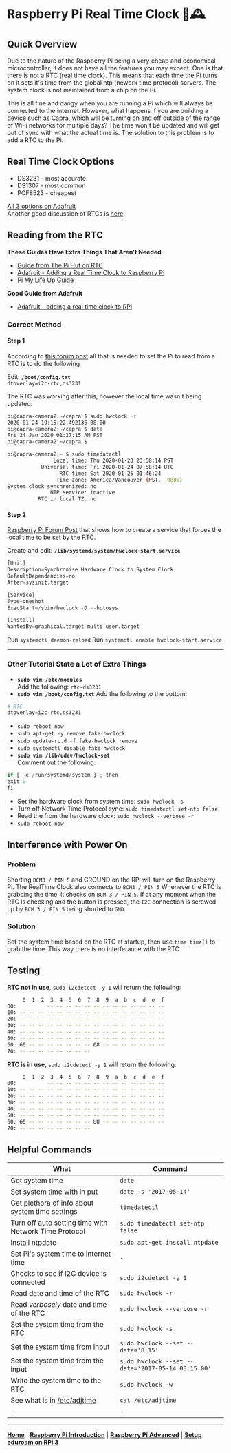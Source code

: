 # Raspberry Pi Real Time Clock 🥧🕰

## Quick Overview
Due to the nature of the Raspberry Pi being a very cheap and economical microcontroller, it does not have all the features you may expect. One is that there is not a RTC (real time clock). This means that each time the Pi turns on it sets it's time from the global ntp (nework time protocol) servers. The system clock is not maintained from a chip on the Pi.

This is all fine and dangy when you are running a Pi which will always be connected to the internet. However, what happens if you are building a device such as Capra, which will be turning on and off outside of the range of WiFi networks for multiple days? The time won't be updated and will get out of sync with what the actual time is. The solution to this problem is to add a RTC to the Pi.

## Real Time Clock Options

* DS3231 - most accurate 
* DS1307 - most common
* PCF8523 - cheapest

[All 3 options on Adafruit](https://learn.adafruit.com/adding-a-real-time-clock-to-raspberry-pi/wiring-the-rtc)<br>
Another good discussion of RTCs is [here](https://makezine.com/2019/01/18/getting-started-with-real-time-clocks/).


## Reading from the RTC

**These Guides Have Extra Things That Aren't Needed**

* [Guide from The Pi Hut on RTC](https://thepihut.com/blogs/raspberry-pi-tutorials/17209332-adding-a-real-time-clock-to-your-raspberry-pi)
* [Adafruit - Adding a Real Time Clock to Raspberry Pi](https://learn.adafruit.com/adding-a-real-time-clock-to-raspberry-pi)
* [Pi My Life Up Guide](https://pimylifeup.com/raspberry-pi-rtc/)

**Good Guide from Adafruit**

* [Adafruit - adding a real time clock to RPi](https://learn.adafruit.com/adding-a-real-time-clock-to-raspberry-pi/set-rtc-time)

### Correct Method
#### Step 1
According to [this forum post](https://www.raspberrypi.org/forums/viewtopic.php?t=200891) all that is needed to set the Pi to read from a RTC is to do the following

Edit: **`/boot/config.txt`** <br>
`dtoverlay=i2c-rtc,ds3231`

The RTC was working after this, however the local time wasn't being updated:

```bash
pi@capra-camera2:~/capra $ sudo hwclock -r
2020-01-24 19:15:22.492136-08:00
pi@capra-camera2:~/capra $ date
Fri 24 Jan 2020 01:27:15 AM PST
pi@capra-camera2:~/capra $ 
```

```bash
pi@capra-camera2:~ $ sudo timedatectl
               Local time: Thu 2020-01-23 23:58:14 PST
           Universal time: Fri 2020-01-24 07:58:14 UTC
                 RTC time: Sat 2020-01-25 01:46:24
                Time zone: America/Vancouver (PST, -0800)
System clock synchronized: no
              NTP service: inactive
          RTC in local TZ: no
```

#### Step 2
[Raspberry Pi Forum Post](https://www.raspberrypi.org/forums/viewtopic.php?f=44&t=16218&start=100) that shows how to create a service that forces the local time to be set by the RTC.

Create and edit: **`/lib/systemd/system/hwclock-start.service`**

```python
[Unit]
Description=Synchronise Hardware Clock to System Clock
DefaultDependencies=no
After=sysinit.target

[Service]
Type=oneshot
ExecStart=/sbin/hwclock -D --hctosys

[Install]
WantedBy=graphical.target multi-user.target
```

Run `systemctl daemon-reload`
Run `systemctl enable hwclock-start.service`

---

### Other Tutorial State a Lot of Extra Things
* **`sudo vim /etc/modules`** <br>
Add the following: `rtc-ds3231`
* **`sudo vim /boot/config.txt`** Add the following to the bottom: 

```python
# RTC
dtoverlay=i2c-rtc,ds3231
```

* `sudo reboot now`
* `sudo apt-get -y remove fake-hwclock`
* `sudo update-rc.d -f fake-hwclock remove`
* `sudo systemctl disable fake-hwclock`
* **`sudo vim /lib/udev/hwclock-set`** <br>
Comment out the following:

```python
if [ -e /run/systemd/system ] ; then
exit 0
fi
```
* Set the hardware clock from system time: `sudo hwclock -s`
* Turn off Network Time Protocol sync: `sudo timedatectl set-ntp false`
* Read the from the hardware clock: `sudo hwclock --verbose -r`
* `sudo reboot now`

## Interference with Power On 

### Problem
Shorting `BCM3 / PIN 5` and GROUND on the RPi will turn on the Raspberry Pi. The RealTime Clock also connects to `BCM3 / PIN 5`
Whenever the RTC is grabbing the time, it checks on `BCM 3 / PIN 5`. If at any moment when the RTC is checking and the button is pressed, the `I2C` connection is screwed up by `BCM 3 / PIN 5` being shorted to `GND`.

### Solution
Set the system time based on the RTC at startup, then use `time.time()` to grab the time. This way there is no interferance with the RTC.

## Testing
**RTC not in use**, `sudo i2cdetect -y 1` will return the following:

```bash
     0  1  2  3  4  5  6  7  8  9  a  b  c  d  e  f
00:          -- -- -- -- -- -- -- -- -- -- -- -- -- 
10: -- -- -- -- -- -- -- -- -- -- -- -- -- -- -- -- 
20: -- -- -- -- -- -- -- -- -- -- -- -- -- -- -- -- 
30: -- -- -- -- -- -- -- -- -- -- -- -- -- -- -- -- 
40: -- -- -- -- -- -- -- -- -- -- -- -- -- -- -- -- 
50: -- -- -- -- -- -- -- -- -- -- -- -- -- -- -- -- 
60: 60 -- -- -- -- -- -- -- 68 -- -- -- -- -- -- -- 
70: -- -- -- -- -- -- -- -- 
```

**RTC is in use**, `sudo i2cdetect -y 1` will return the following:

```bash
     0  1  2  3  4  5  6  7  8  9  a  b  c  d  e  f
00:          -- -- -- -- -- -- -- -- -- -- -- -- -- 
10: -- -- -- -- -- -- -- -- -- -- -- -- -- -- -- -- 
20: -- -- -- -- -- -- -- -- -- -- -- -- -- -- -- -- 
30: -- -- -- -- -- -- -- -- -- -- -- -- -- -- -- -- 
40: -- -- -- -- -- -- -- -- -- -- -- -- -- -- -- -- 
50: -- -- -- -- -- -- -- -- -- -- -- -- -- -- -- -- 
60: 60 -- -- -- -- -- -- -- UU -- -- -- -- -- -- -- 
70: -- -- -- -- -- -- -- -- 
```

## Helpful Commands
|What|Command|
|----|-------|
|Get system time| `date`|
|Set system time with in put|`date -s '2017-05-14'`|
|Get plethora of info about system time settings|`timedatectl`|
|Turn off auto setting time with Network Time Protocol|`sudo timedatectl set-ntp false`|
|Install ntpdate|`sudo apt-get install ntpdate`|
|Set Pi's system time to internet time| ` - `|
|Checks to see if I2C device is connected|`sudo i2cdetect -y 1`|
|Read date and time of the RTC|`sudo hwclock -r`|
|Read *verbosely* date and time of the RTC|`sudo hwclock --verbose -r`|
|Set the system time from the RTC|`sudo hwclock -s`|
|Set the system time from input|`sudo hwclock --set --date='8:15'`|
|Set the system time from the input|`sudo hwclock --set --date='2017-05-14 08:15:00'`|
|Write the system time to the RTC|`sudo hwclock -w`|
|See what is in [/etc/adjtime](http://man7.org/linux/man-pages/man5/adjtime.5.html)|`cat /etc/adjtime`|
|-|-|



---
**[Home](README.md)** | **[Raspberry Pi Introduction](raspberry-pi-introduction)** | **[Raspberry Pi Advanced](raspberry-advanced.md)** | **[Setup eduroam on RPi 3](setup-eduroam-raspberry-pi-3.md)**
